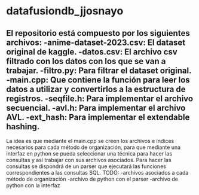 # datafusiondb_jjosnayo
El repositorio está compuesto por los siguientes archivos:
-anime-dataset-2023.csv: El dataset original de kaggle.
-datos.csv: El archivo csv filtrado con los datos con los que se van a trabajar.
-filtro.py: Para filtrar el dataset original.
-main.cpp: Que contiene la función para leer los datos a utilizar y convertirlos a la estructura de registros.
-seqfile.h: Para implementar el archivo secuencial.
-avl.h: Para implementar el archivo AVL.
-ext_hash: Para implementar el extendable hashing.
-----------------------------------------------------------------------------------------------------------------
La idea es que mediante el main.cpp se creen los archivos e índices necesarios para cada método de organización, para que mediante una interfaz en python se pueda seleccionar una técnica para hacer las consultas y así trabajar con sus archivos asociados. Para hacer las consultas se dispondrá de un parser que ejecutará las funciones correspondientes a las consultas SQL.
TODO:
-archivos asociados a cada método de organización
-archivo de python con el parser
-archivo de python con la interfaz
